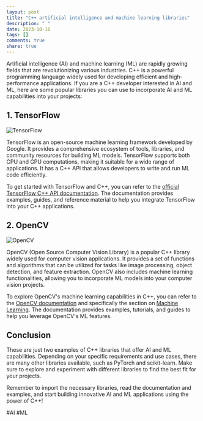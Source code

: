 ```yaml
---
layout: post
title: "C++ artificial intelligence and machine learning libraries"
description: " "
date: 2023-10-16
tags: []
comments: true
share: true
---
```


Artificial intelligence (AI) and machine learning (ML) are rapidly growing fields that are revolutionizing various industries. C++ is a powerful programming language widely used for developing efficient and high-performance applications. If you are a C++ developer interested in AI and ML, here are some popular libraries you can use to incorporate AI and ML capabilities into your projects:

## 1. TensorFlow

![TensorFlow](https://www.tensorflow.org/images/tf_logo_social.png)

TensorFlow is an open-source machine learning framework developed by Google. It provides a comprehensive ecosystem of tools, libraries, and community resources for building ML models. TensorFlow supports both CPU and GPU computations, making it suitable for a wide range of applications. It has a C++ API that allows developers to write and run ML code efficiently.

To get started with TensorFlow and C++, you can refer to the [official TensorFlow C++ API documentation](https://www.tensorflow.org/api_docs/cc/). The documentation provides examples, guides, and reference material to help you integrate TensorFlow into your C++ applications.

## 2. OpenCV

![OpenCV](https://www.opencv.org/assets/favicon.ico)

OpenCV (Open Source Computer Vision Library) is a popular C++ library widely used for computer vision applications. It provides a set of functions and algorithms that can be utilized for tasks like image processing, object detection, and feature extraction. OpenCV also includes machine learning functionalities, allowing you to incorporate ML models into your computer vision projects.

To explore OpenCV's machine learning capabilities in C++, you can refer to the [OpenCV documentation](https://docs.opencv.org/) and specifically the section on [Machine Learning](https://docs.opencv.org/master/dc/d88/tutorial_traincascade.html). The documentation provides examples, tutorials, and guides to help you leverage OpenCV's ML features.

## Conclusion

These are just two examples of C++ libraries that offer AI and ML capabilities. Depending on your specific requirements and use cases, there are many other libraries available, such as PyTorch and scikit-learn. Make sure to explore and experiment with different libraries to find the best fit for your projects.

Remember to import the necessary libraries, read the documentation and examples, and start building innovative AI and ML applications using the power of C++!

\#AI #ML